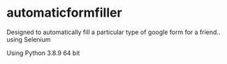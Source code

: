# automaticformfiller
Designed to automatically fill a particular type of google form for a friend.. using Selenium

Using Python 3.8.9 64 bit
